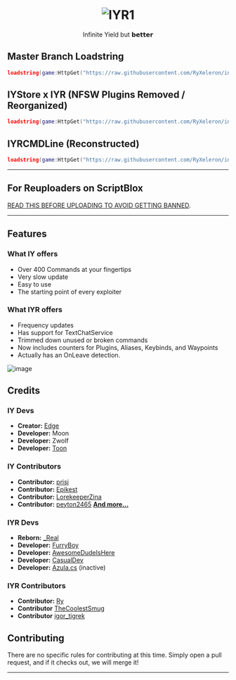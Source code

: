 # <h1 align="center">![IYR1](https://github.com/user-attachments/assets/3a9ca248-b931-41a9-b46e-b503f3c051f0)
</h1>

<p align="center">
	Infinite Yield but 𝗯𝗲𝘁𝘁𝗲𝗿
</p>

## Master Branch Loadstring

```lua
loadstring(game:HttpGet("https://raw.githubusercontent.com/RyXeleron/infiniteyield-reborn/refs/heads/master/source"))()
```

## IYStore x IYR (NFSW Plugins Removed / Reorganized)

```lua
loadstring(game:HttpGet("https://raw.githubusercontent.com/RyXeleron/infiniteyield-reborn/refs/heads/master/Infinite%20Store"))()
```

## IYRCMDLine (Reconstructed)

```lua
loadstring(game:HttpGet("https://raw.githubusercontent.com/RyXeleron/infiniteyield-reborn/refs/heads/master/IYRCMDBAR"))()
```

---

## For Reuploaders on ScriptBlox
[READ THIS BEFORE UPLOADING TO AVOID GETTING BANNED](https://github.com/RyXeleron/infiniteyield-reborn/tree/scriptblox?tab=readme-ov-file#for-the-reuploaders-on-scriptblox-please-read-me).

---

## Features

### What IY offers


- Over 400 Commands at your fingertips
- Very slow update
- Easy to use
- The starting point of every exploiter

### What IYR offers
- Frequency updates
- Has support for TextChatService
- Trimmed down unused or broken commands
- Now includes counters for Plugins, Aliases, Keybinds, and Waypoints
- Actually has an OnLeave detection.

![image](https://github.com/user-attachments/assets/fee6dd58-e438-47ab-b4a3-1f14f2a2d80b)

## Credits

### IY Devs
- **Creator:** [Edge](https://github.com/EdgeIY)
- **Developer:** Moon
- **Developer:** Zwolf
- **Developer:** [Toon](https://github.com/Toon-arch)

### IY Contributors
- **Contributor:** [prisj](https://github.com/iprisj)
- **Contributor:** [Epikest](https://github.com/Epikest)
- **Contributor:** [LorekeeperZina](https://github.com/LorekeeperZinnia)
- **Contributor:** [peyton2465](https://github.com/peyton2465)
[**And more...**](https://github.com/EdgeIY/infiniteyield/graphs/contributors)

### IYR Devs
- **Reborn:** [_Real](https://github.com/fuckusfm)
- **Developer:** [FurryBoy](https://discordapp.com/users/773291558492438578)
- **Developer:** [AwesomeDudeIsHere](https://github.com/AwesomeDudeIsHere)
- **Developer:** [CasualDev](https://discordapp.com/users/1095404503647391754)
- **Developer:** [Azula.cs](https://api.infiniteyieldreborn.xyz/) (inactive)

### IYR Contributors
- **Contributor:** [Ry](https://github.com/ryxeleron)
- **Contributor** [TheCoolestSmug](https://discordapp.com/users/807464610147598336)
- **Contributor** [igor_tigrek](https://discordapp.com/users/1029468860652470315)


## Contributing
There are no specific rules for contributing at this time. Simply open a pull request, and if it checks out, we will merge it!

---
